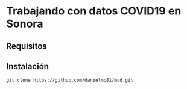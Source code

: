 # Trabajando con datos COVID19 en Sonora
## Requisitos
## Instalación
```git clone https://github.com/danielmc81/mcd.git```
